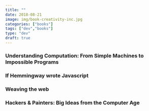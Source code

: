 ```yaml
---
title: ""
date: 2018-08-21
image: img/book-creativity-inc.jpg
categories: ["books"]
tags: ["dev","books"]
type: "dev"
draft: true
---
```



### Understanding Computation: From Simple Machines to Impossible Programs

### If Hemmingway wrote Javascript

### Weaving the web

### Hackers & Painters: Big Ideas from the Computer Age

